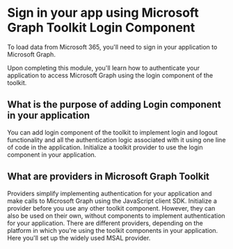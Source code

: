 # Sign in your app using Microsoft Graph Toolkit Login Component

To load data from Microsoft 365, you'll need to sign in your application to Microsoft Graph.

Upon completing this module, you'll learn how to authenticate your application to access Microsoft Graph using the login component of the toolkit.

## What is the purpose of adding Login component in your application

You can add login component of the toolkit to implement login and logout functionality and all the authentication logic associated with it using one line of code in the application.
Initialize a toolkit provider to use the login component in your application.

## What are providers in Microsoft Graph Toolkit

Providers simplify implementing authentication for your application and make calls to Microsoft Graph using the JavaScript client SDK.
Initialize a provider before you use any other toolkit component. However, they can also be used on their own, without components to implement authentication for your application.
There are different providers, depending on the platform in which you're using the toolkit components in your application. Here you'll set up the widely used MSAL provider.
